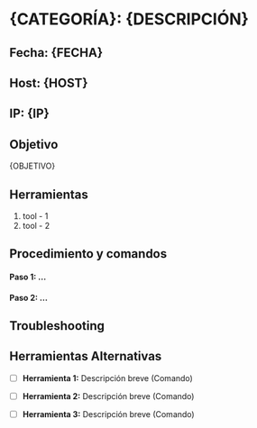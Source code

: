 # {CATEGORÍA}: {DESCRIPCIÓN}

## Fecha: {FECHA}
## Host: {HOST}
## IP: {IP}
## Objetivo
{OBJETIVO}
## Herramientas
1. tool - 1 
2. tool - 2
## Procedimiento y comandos
#### Paso 1: ...
#### Paso 2: ...
## Troubleshooting
## Herramientas Alternativas
- [ ] **Herramienta 1:** Descripción breve (Comando)
- [ ] **Herramienta 2:** Descripción breve (Comando)
- [ ] **Herramienta 3:** Descripción breve (Comando)

